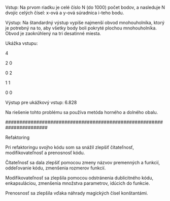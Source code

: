 Vstup: Na prvom riadku je celé číslo N (do 1000) počet bodov, a nasleduje N dvojíc celých čísel: x-ová a y-ová súradnica i-teho bodu.

Výstup: Na štandardný výstup vypíše najmenší obvod mnohouholníka, ktorý je potrebný na to, aby všetky body boli pokryté plochou mnohouholníka. Obvod je zaokrúhlený na tri desatinné miesta.

Ukážka vstupu:

4

2 0

0 2

1 1

0 0

Výstup pre ukážkový vstup:
6.828

Na riešenie tohto problému sa používa metóda horného a dolného obalu.

#######################################################################

Refaktoring

Pri refaktoringu svojho kódu som sa snážil zlepšiť čítateľnosť, modifikovateľnosť a prenosnosť kódu.

Čítateľnosť sa dala zlepšiť pomocou zmeny názvov premenných a funkcií, oddeľovanie kódu, zmenšenia rozmerov funkcií.

Modifikovateľnosť sa zlepšila pomocou odstránenia dublicitného kódu, enkapsuláciou, zmenšenia množstva parametrov, idúcich do funkcie.

Prenosnosť sa zlepšila vďaka náhrady magických čísel konštantámi.

